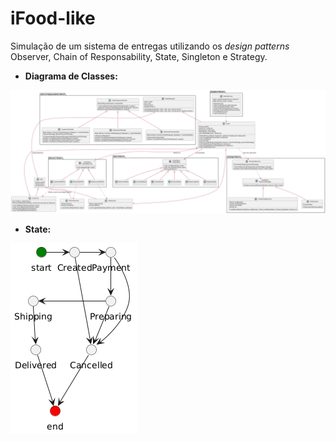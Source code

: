 # iFood-like

Simulação de um sistema de entregas utilizando os *design patterns* Observer, Chain of Responsability, State, Singleton e Strategy.

* **Diagrama de Classes:**

![Diagrama de Classe](./diagrama.png)

* **State:**

![States](./estados.png)